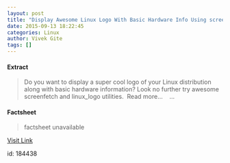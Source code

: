 ```yaml
---
layout: post
title: "Display Awesome Linux Logo With Basic Hardware Info Using screenfetch and linux_logo Tools"
date: 2015-09-13 18:22:45
categories: Linux
author: Vivek Gite
tags: []
---
```



#### Extract
>Do you want to display a super cool logo of your Linux distribution along with basic hardware information? Look no further try awesome screenfetch and linux_logo utilities.&nbsp; Read more... &nbsp; &nbsp;...

#### Factsheet
>factsheet unavailable

[Visit Link](https://www.linux.com/community/blogs/133-general-linux/852786-display-awesome-linux-logo-with-basic-hardware-info-using-screenfetch-and-linuxlogo-tools/)

id:  184438


